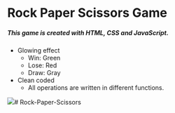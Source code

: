 <h1>Rock Paper Scissors Game</h1>

<h5>This game is created with <span style="color: purple, font-weight: 700">HTML, CSS and JavaScript</span>.</h5>

<ul>
    <li>Glowing effect
        <ul>
            <li>Win: Green</li>
            <li>Lose: Red</li>
            <li>Draw: Gray</li>
        </ul>
    </li>
    <li>Clean coded
        <ul>
            <li>All operations are written in different functions.</li>
        </ul>
    </li>
</ul>


![](screen.gif)# Rock-Paper-Scissors
